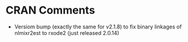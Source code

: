# CRAN Comments

- Versiom bump (exactly the same for v2.1.8) to fix binary linkages of
  nlmixr2est to rxode2 (just released 2.0.14)
